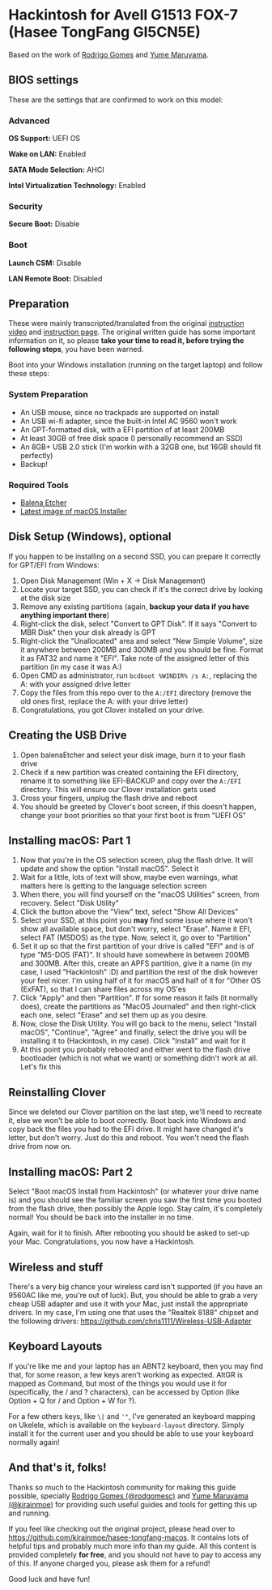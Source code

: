 # Hackintosh for Avell G1513 FOX-7 (Hasee TongFang GI5CN5E)

Based on the work of [Rodrigo Gomes](https://github.com/rodgomesc) and [Yume Maruyama](https://github.com/kirainmoe).

## BIOS settings

These are the settings that are confirmed to work on this model:

### Advanced

**OS Support:** UEFI OS

**Wake on LAN:** Enabled

**SATA Mode Selection:** AHCI

**Intel Virtualization Technology:** Enabled

### Security

**Secure Boot:** Disable

### Boot

**Launch CSM:** Disable

**LAN Remote Boot:** Disabled

## Preparation

These were mainly transcripted/translated from the original [instruction video](https://www.bilibili.com/video/av81263778) and [instruction page](https://hackintosh.kirainmoe.com/an-zhuang-zhong/macos-an-zhuang-jian-ming-jiao-cheng). The original written guide has some important information on it, so please **take your time to read it, before trying the following steps**, you have been warned.

Boot into your Windows installation (running on the target laptop) and follow these steps:

### System Preparation

- An USB mouse, since no trackpads are supported on install
- An USB wi-fi adapter, since the built-in Intel AC 9560 won't work 
- An GPT-formatted disk, with a EFI partition of at least 200MB
- At least 30GB of free disk space (I personally recommend an SSD)
- An 8GB+ USB 2.0 stick (I'm workin with a 32GB one, but 16GB should fit perfectly)
- Backup!

### Required Tools

- [Balena Etcher](https://www.balena.io/etcher/)
- [Latest image of macOS Installer](https://blog.daliansky.net/)

## Disk Setup (Windows), optional

If you happen to be installing on a second SSD, you can prepare it correctly for GPT/EFI from Windows:

1. Open Disk Management (Win + X -> Disk Management)
2. Locate your target SSD, you can check if it's the correct drive by looking at the disk size
3. Remove any existing partitions (again, **backup your data if you have anything important there**)
4. Right-click the disk, select "Convert to GPT Disk". If it says "Convert to MBR Disk" then your disk already is GPT
5. Right-click the "Unallocated" area and select "New Simple Volume", size it anywhere between 200MB and 300MB and you should be fine. Format it as FAT32 and name it "EFI". Take note of the assigned letter of this partition (in my case it was A:)
6. Open CMD as administrator, run `bcdboot %WINDIR% /s A:`, replacing the A: with your assigned drive letter
7. Copy the files from this repo over to the `A:/EFI` directory (remove the old ones first, replace the A: with your drive letter)
8. Congratulations, you got Clover installed on your drive.

## Creating the USB Drive

1. Open balenaEtcher and select your disk image, burn it to your flash drive
2. Check if a new partition was created containing the EFI directory, rename it to something like EFI-BACKUP and copy over the `A:/EFI` directory. This will ensure our Clover installation gets used
3. Cross your fingers, unplug the flash drive and reboot
4. You should be greeted by Clover's boot screen, if this doesn't happen, change your boot priorities so that your first boot is from "UEFI OS"

## Installing macOS: Part 1

1. Now that you're in the OS selection screen, plug the flash drive. It will update and show the option "Install macOS". Select it
2. Wait for a little, lots of text will show, maybe even warnings, what matters here is getting to the language selection screen
3. When there, you will find yourself on the "macOS Utilities" screen, from recovery. Select "Disk Utility"
4. Click the button above the "View" text, select "Show All Devices"
5. Select your SSD, at this point you **may** find some issue where it won't show all available space, but don't worry, select "Erase". Name it EFI, select FAT (MSDOS) as the type. Now, select it, go over to "Partition"
6. Set it up so that the first partition of your drive is called "EFI" and is of type "MS-DOS (FAT)". It should have somewhere in between 200MB and 300MB. After this, create an APFS partition, give it a name (in my case, I used "Hackintosh" :D) and partition the rest of the disk however your feel nicer. I'm using half of it for macOS and half of it for "Other OS (ExFAT), so that I can share files across my OS'es
7. Click "Apply" and then "Partition". If for some reason it fails (it normally does), create the partitions as "MacOS Journaled" and then right-click each one, select "Erase" and set them up as you desire.
8. Now, close the Disk Utility. You will go back to the menu, select "Install macOS", "Continue", "Agree" and finally, select the drive you will be installing it to (Hackintosh, in my case). Click "Install" and wait for it
9. At this point you probably rebooted and either went to the flash drive bootloader (which is not what we want) or something didn't work at all. Let's fix this

## Reinstalling Clover

Since we deleted our Clover partition on the last step, we'll need to recreate it, else we won't be able to boot correctly. Boot back into Windows and copy back the files you had to the EFI drive. It might have changed it's letter, but don't worry. Just do this and reboot. You won't need the flash drive from now on.

## Installing macOS: Part 2

Select "Boot macOS Install from Hackintosh" (or whatever your drive name is) and you should see the familiar screen you saw the first time you booted from the flash drive, then possibly the Apple logo. Stay calm, it's completely normal! You should be back into the installer in no time.

Again, wait for it to finish. After rebooting you should be asked to set-up your Mac. Congratulations, you now have a Hackintosh.

## Wireless and stuff

There's a very big chance your wireless card isn't supported (if you have an 9560AC like me, you're out of luck). But, you should be able to grab a very cheap USB adapter and use it with your Mac, just install the appropriate drivers. In my case, I'm using one that uses the "Realtek 8188" chipset and the following drivers: https://github.com/chris1111/Wireless-USB-Adapter

## Keyboard Layouts

If you're like me and your laptop has an ABNT2 keyboard, then you may find that, for some reason, a few keys aren't working as expected. AltGR is mapped as Command, but most of the things you would use it for (specifically, the / and ? characters), can be accessed by Option (like Option + Q for / and Option + W for ?).

For a few others keys, like `\|` and `'"`, I've generated an keyboard mapping on Ukelele, which is available on the `keyboard-layout` directory. Simply install it for the current user and you should be able to use your keyboard normally again!

## And that's it, folks!

Thanks so much to the Hackintosh community for making this guide possible, specially [Rodrigo Gomes (@rodgomesc)](https://github.com/rodgomesc) and [Yume Maruyama (@kirainmoe)](https://github.com/kirainmoe) for providing such useful guides and tools for getting this up and running. 

If you feel like checking out the original project, please head over to https://github.com/kirainmoe/hasee-tongfang-macos. It contains lots of helpful tips and probably much more info than my guide. All this content is provided completely **for free**, and you should not have to pay to access any of this. If anyone charged you, please ask them for a refund!

Good luck and have fun!
